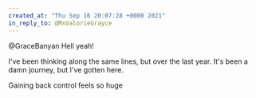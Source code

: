 ```yaml
---
created_at: "Thu Sep 16 20:07:28 +0000 2021"
in_reply_to: @MxValorieGrayce
---
```


@GraceBanyan Hell yeah!

I've been thinking along the same lines, but over the last year. It's been a damn journey, but I've gotten here. 

Gaining back control feels so huge